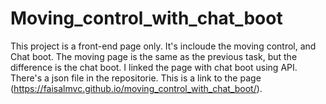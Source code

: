 #                                                                  Moving_control_with_chat_boot
   This project is a front-end page only. It's incloude the moving control, and Chat boot. The moving page is the same as the previous task, but the difference is the chat boot.
I linked the page with chat boot using API. There's a json file in the repositorie. This is a link to the page (https://faisalmvc.github.io/moving_control_with_chat_boot/).   
